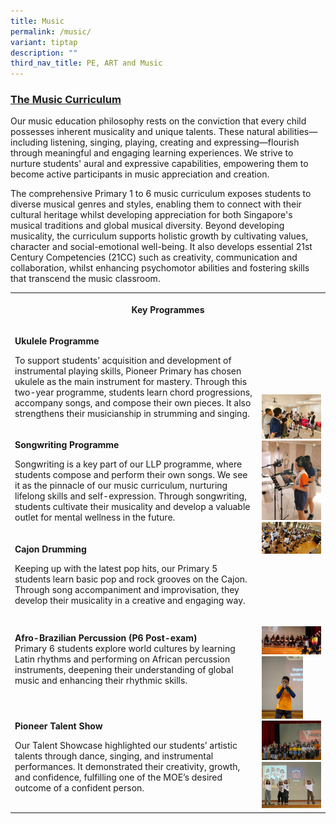 ```yaml
---
title: Music
permalink: /music/
variant: tiptap
description: ""
third_nav_title: PE, ART and Music
---
```

<h3><strong><u>The Music Curriculum</u></strong></h3>
<p>Our music education philosophy rests on the conviction that every child
possesses inherent musicality and unique talents. These natural abilities—including
listening, singing, playing, creating and expressing—flourish through meaningful
and engaging learning experiences. We strive to nurture students' aural
and expressive capabilities, empowering them to become active participants
in music appreciation and creation.</p>
<p>The comprehensive Primary 1 to 6 music curriculum exposes students to
diverse musical genres and styles, enabling them to connect with their
cultural heritage whilst developing appreciation for both Singapore's musical
traditions and global musical diversity. Beyond developing musicality,
the curriculum supports holistic growth by cultivating values, character
and social-emotional well-being. It also develops essential 21st Century
Competencies (21CC) such as creativity, communication and collaboration,
whilst enhancing psychomotor abilities and fostering skills that transcend
the music classroom.</p>
<table style="minWidth: 50px">
<colgroup>
<col>
<col>
</colgroup>
<tbody>
<tr>
<th rowspan="1" colspan="2">
<p>Key Programmes</p>
</th>
</tr>
<tr>
<td rowspan="1" colspan="1">
<p><strong>Ukulele Programme</strong>
</p>
<p>To support students’ acquisition and development of instrumental playing
skills, Pioneer Primary has chosen ukulele as the main instrument for mastery.
Through this two-year programme, students learn chord progressions, accompany
songs, and compose their own pieces. It also strengthens their musicianship
in strumming and singing.</p>
</td>
<td rowspan="3" colspan="1">
<p></p>
<div class="isomer-image-wrapper">
<img style="width: 100%" height="auto" width="100%" alt="" src="/images/Music_1.jpg">
</div>
<div class="isomer-image-wrapper">
<img style="width: 100%" height="auto" width="100%" alt="" src="/images/Music_2.jpg">
</div>
<div class="isomer-image-wrapper">
<img style="width: 100%" height="auto" width="100%" alt="" src="/images/Music_3.jpg">
</div>
</td>
</tr>
<tr>
<td rowspan="1" colspan="1">
<p><strong>Songwriting Programme</strong>
</p>
<p>Songwriting is a key part of our LLP programme, where students compose
and perform their own songs. We see it as the pinnacle of our music curriculum,
nurturing lifelong skills and self-expression. Through songwriting, students
cultivate their musicality and develop a valuable outlet for mental wellness
in the future.</p>
</td>
</tr>
<tr>
<td rowspan="1" colspan="1">
<p><strong>Cajon Drumming</strong>
</p>
<p>Keeping up with the latest pop hits, our Primary 5 students learn basic
pop and rock grooves on the Cajon. Through song accompaniment and improvisation,
they develop their musicality in a creative and engaging way.</p>
</td>
</tr>
<tr>
<td rowspan="1" colspan="1">
<p><strong>Afro-Brazilian Percussion (P6 Post-exam)<br></strong>Primary 6
students explore world cultures by learning Latin rhythms and performing
on African percussion instruments, deepening their understanding of global
music and enhancing their rhythmic skills.</p>
</td>
<td rowspan="2" colspan="1">
<p></p>
<div class="isomer-image-wrapper">
<img style="width: 100%" height="auto" width="100%" alt="" src="/images/Music_4.jpg">
</div>
<div class="isomer-image-wrapper">
<img style="width: 70%;" height="auto" width="100%" alt="" src="/images/Music_5.jpg">
</div>
<div class="isomer-image-wrapper">
<img style="width: 100%" height="auto" width="100%" alt="" src="/images/Music_6.jpg">
</div>
<div class="isomer-image-wrapper">
<img style="width: 100%" height="auto" width="100%" alt="" src="/images/Music_7.png">
</div>
</td>
</tr>
<tr>
<td rowspan="1" colspan="1">
<p><strong>Pioneer Talent Show</strong>
</p>
<p>Our Talent Showcase highlighted our students’ artistic talents through
dance, singing, and instrumental performances. It demonstrated their creativity,
growth, and confidence, fulfilling one of the MOE’s desired outcome of
a confident person.</p>
</td>
</tr>
</tbody>
</table>
<p></p>